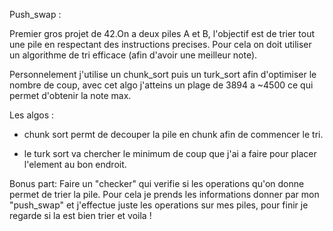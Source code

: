 Push_swap :

Premier gros projet de 42.On a deux piles A et B, l'objectif est de trier tout une pile en respectant des instructions precises. Pour cela on doit utiliser un algorithme de tri efficace (afin d'avoir une meilleur note).

Personnelement j'utilise un chunk_sort puis un turk_sort afin d'optimiser le nombre de coup, avec cet algo j'atteins un plage de 3894 a ~4500 ce qui permet d'obtenir la note max.

Les algos :
- chunk sort permt de decouper la pile en chunk afin de commencer le tri.

- le turk sort va chercher le minimum de coup que j'ai a faire pour placer l'element au bon endroit.

Bonus part:
  Faire un "checker" qui verifie si les operations qu'on donne permet de trier la pile. Pour cela je prends les informations donner par mon "push_swap" et j'effectue juste les operations sur mes piles, pour finir je regarde si la est bien trier et voila !

  
